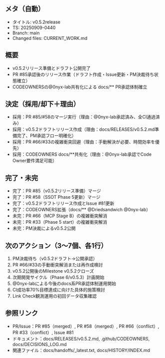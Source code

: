 ## メタ（自動）
- タイトル: v0.5.2release
- TS: 20250909-0440
- Branch: main
- Changed files: CURRENT_WORK.md

## 概要
- v0.5.2リリース準備とドラフト公開完了
- PR #85承認後のリリース作業（ドラフト作成・Issue更新・PM決裁待ち状態確立）
- CODEOWNERSの@0nyx-lab共有化による docs/** PR承認体制確立

## 決定（採用/却下＋理由）
- 採用：PR #85/#58のマージ実行（理由：@0nyx-lab承認済み、全CI通過済み）
- 採用：v0.5.2ドラフトリリース作成（理由：docs/RELEASES/v0.5.2.md準備完了、PM承認フロー明確化）
- 採用：PR #66/#33の複雑衝突回避（理由：手動解決が必要、時間効率を優先）
- 採用：CODEOWNERS docs/**共有化（理由：@0nyx-lab承認でCode Owner要件満足可能）

## 完了・未完
- 完了：PR #85（v0.5.2リリース準備）マージ
- 完了：PR #58（SSOT Phase 5更新）マージ
- 完了：v0.5.2ドラフトリリース作成とIssue #81更新
- 完了：CODEOWNERS拡張（docs/** @Driedsandwich @0nyx-lab）
- 未完：PR #66（MCP Stage B）の複雑衝突解消
- 未完：PR #33（Phase 5 start）の複雑衝突解消
- 未完：PM決裁によるv0.5.2公開

## 次のアクション（3〜7個、各1行）
1. PM決裁待ち（v0.5.2ドラフト→公開承認）
2. PR #66/#33の手動衝突解消または再作成検討
3. v0.5.2公開後のMilestone v0.5.2クローズ
4. 次期開発サイクル（Phase 6/v0.5.3）計画開始
5. @0nyx-labによる今後のdocs系PR承認体制運用開始
6. CI成功率70%目標達成に向けた具体的施策検討
7. Link Check観測運用の初回データ収集確認

## 参照リンク
- PR/Issue：PR #85（merged）, PR #58（merged）, PR #66（conflict）, PR #33（conflict）, Issue #81
- ドキュメント：docs/RELEASES/v0.5.2.md, .github/CODEOWNERS, docs/DECISIONS_LOG.md
- 関連ファイル：docs/handoffs/_latest.txt, docs/HISTORY/INDEX.md